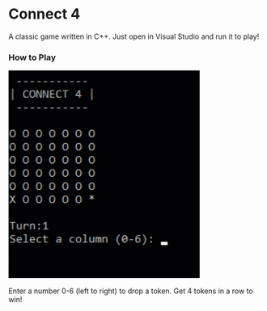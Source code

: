 # Connect 4
A classic game written in C++.
Just open in Visual Studio and run it to play!

### How to Play
<img src="images/playthrough.gif" alt="animated playthrough of connect 4" width="75%" />

Enter a number 0-6 (left to right) to drop a token. Get 4 tokens in a row to win!
